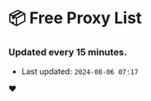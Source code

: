 # :package: Free Proxy List
### Updated every 15 minutes.

- Last updated: `2024-08-06 07:17`

:heart:
